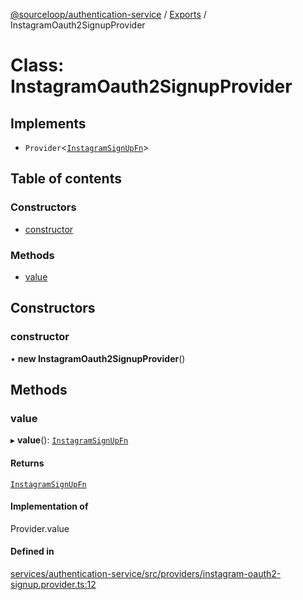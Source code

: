 [@sourceloop/authentication-service](../README.md) / [Exports](../modules.md) / InstagramOauth2SignupProvider

# Class: InstagramOauth2SignupProvider

## Implements

- `Provider`<[`InstagramSignUpFn`](../modules.md#instagramsignupfn)\>

## Table of contents

### Constructors

- [constructor](InstagramOauth2SignupProvider.md#constructor)

### Methods

- [value](InstagramOauth2SignupProvider.md#value)

## Constructors

### constructor

• **new InstagramOauth2SignupProvider**()

## Methods

### value

▸ **value**(): [`InstagramSignUpFn`](../modules.md#instagramsignupfn)

#### Returns

[`InstagramSignUpFn`](../modules.md#instagramsignupfn)

#### Implementation of

Provider.value

#### Defined in

[services/authentication-service/src/providers/instagram-oauth2-signup.provider.ts:12](https://github.com/sourcefuse/loopback4-microservice-catalog/blob/53060ad88/services/authentication-service/src/providers/instagram-oauth2-signup.provider.ts#L12)
